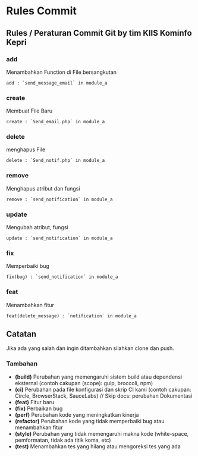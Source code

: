 # Rules Commit
## Rules / Peraturan Commit Git by tim KIIS Kominfo Kepri

### add 
Menambahkan Function di File bersangkutan
```
add : `send_message_email` in module_a
```

### create 
Membuat File Baru
```
create : `Send_email.php` in module_a
```

### delete 
menghapus File
```
delete : `Send_notif.php` in module_a
```

### remove 
Menghapus atribut dan fungsi
```
remove : `send_notification` in module_a
```

### update
Mengubah atribut, fungsi 
```
update : `send_notification` in module_a
```

### fix 
Memperbaiki bug
```
fix(bug) : `send_notification` in module_a
```

### feat
Menambahkan fitur
```
feat(delete_message) : `notification` in module_a
```

## Catatan
Jika ada yang salah dan ingin ditambahkan silahkan clone dan push.

### Tambahan
- **(build)** 
Perubahan yang memengaruhi sistem build atau dependensi eksternal (contoh cakupan (scope): gulp, broccoli, npm)
- **(ci)**
Perubahan pada file konfigurasi dan skrip CI kami (contoh cakupan: Circle, BrowserStack, SauceLabs) // Skip
docs: perubahan Dokumentasi
- **(feat)**
Fitur baru
- **(fix)**
Perbaikan bug
- **(perf)**
Perubahan kode yang meningkatkan kinerja
- **(refactor)**
Perubahan kode yang tidak memperbaiki bug atau menambahkan fitur
- **(style)**
Perubahan yang tidak memengaruhi makna kode (white-space, pemformatan, tidak ada titik koma, etc)
- **(test)**
Menambahkan tes yang hilang atau mengoreksi tes yang ada
